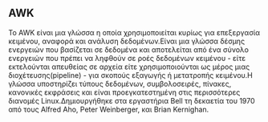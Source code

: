 ## AWK

Το AWK είναι μια γλώσσα η οποία χρησιμοποιείται κυρίως για επεξεργασία κειμένου, αναφορά και ανάλυση δεδομένων.Είναι μια γλώσσα δέσμης ενεργειών που βασίζεται σε δεδομένα και αποτελείται από ένα σύνολο ενεργειών που πρέπει να ληφθούν σε ροές δεδομένων κειμένου - είτε εκτελούνται απευθείας σε αρχεία είτε χρησιμοποιούνται ως μέρος μιας διοχέτευσης(pipeline) - για σκοπούς εξαγωγής ή μετατροπής κειμένου.Η γλώσσα υποστηρίζει τύπους δεδομένων, συμβολοσειρές, πίνακες, κανονικές εκφράσεις και είναι προεγκατεστημένη στις περισσότερες διανομές Linux.Δημιουργήθηκε στα εργαστήρια Bell τη δεκαετία του 1970 από τους Alfred Aho, Peter Weinberger, και Brian Kernighan.
